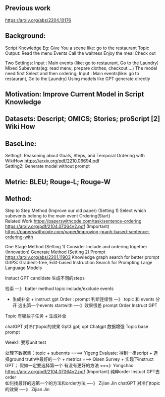 ## Previous work 
https://arxiv.org/abs/2204.10176
## Background:
Script Knowledge
Eg: Give You a scene like: go to the restaurant  Topic
Output:
Read the menu                    Events
Call the waitress
Enjoy the meal
Check out

Two Settings:
Input : Main events (like: go to restaurant, Go to the Laundry)  Mixed Subevents(eg: read menu, prepare clothes, checkout….)  The model need first Select and then ordering;
Input : Main events(like: go to restaurant, Go to the Laundry) Using models like GPT generate directly


## Motivation: Improve Current Model in Script Knowledge

## Datasets: Descript; OMICS; Stories; proScript [2] Wiki How

## BaseLine:
Setting1: 
Reasoning about Goals, Steps, and Temporal Ordering with WikiHow
https://arxiv.org/pdf/2210.06694.pdf	
Setting2: Generate model without prompt

## Metric:  BLEU; Rouge-L; Rouge-W

## Method: 
Step to Step Method (Improve our old paper)   (Setting 1)
                 	Select which subevents belong to the main event
Ordering(Start)  
Related Work
https://paperswithcode.com/task/sentence-ordering
https://arxiv.org/pdf/2104.07064v2.pdf (Important)
https://paperswithcode.com/paper/improving-graph-based-sentence-ordering-with

One Stage Method    (Setting 1)
Consider Include and ordering together (Innovation)
Generate Method  (Setting 2)
Prompt  
https://arxiv.org/abs/2201.11903
Knowledge graph search for better prompt
GrIPS: Gradient-free, Edit-based Instruction Search for Prompting Large Language Models



Instuct GPT candidate 生成不同的steps



检索 —》 batter method   topic include/exclude events
 + 生成补全 + instruct gpt
Order : prompt  判断连续性 —》 topic 和 events 分开
选出第一个events   startwith   —-》效果很差      prompt
Order   Instruct GPT

Topic 有哪些子任务 + 生成补全



chatGPT 对冷门topic的效果
Gpt3 gptj opt
Chatgpt 数据增强
Topic base prompt


Week1: 
要写unit test

处理下数据集：topic + subennts  ====> Yigeng
Evaluate: 得到一串script + 选择ground truth中最好的一个 + metrics  ===> Qisen
Survey + 实现下instruct GPT； 假如一定要选择第一个 有没有更好的方法 ===》Yongchao
https://arxiv.org/pdf/2104.07064v2.pdf (Important) 纯粹order
Instuct GPT去order    
如何找最好的选第一个的方法和order方法   —-》 Zijian Jin
chatGPT 对冷门topic的效果  —-》 Zijian Jin



